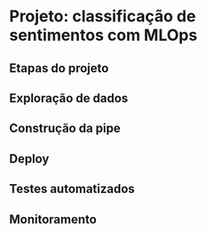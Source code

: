 # Projeto: classificação de sentimentos com MLOps

##  Etapas do projeto

## Exploração de dados
## Construção da pipe
## Deploy
## Testes automatizados
## Monitoramento

